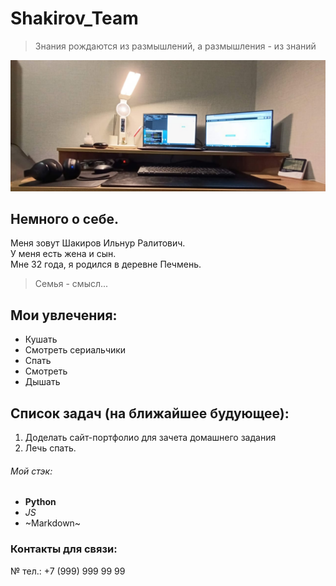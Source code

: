 # Shakirov_Team
> Знания рождаются из размышлений, а размышления - из знаний

![alt text](<Рабочий стол-1.jpg>)

## Немного о себе.
Меня зовут Шакиров Ильнур Ралитович.  
У меня есть жена и сын.  
Мне 32 года, я родился в деревне Печмень.
> Семья - смысл...
## Мои увлечения:
- Кушать
- Смотреть сериальчики
- Спать
- Смотреть
- Дышать
## Список задач (на ближайшее будующее):
1. Доделать сайт-портфолио для зачета домашнего задания
2. Лечь спать.

###### Мой стэк:
* **Python**
* _JS_
* ~Markdown~

### Контакты для связи:
№ тел.: +7 (999) 999 99 99